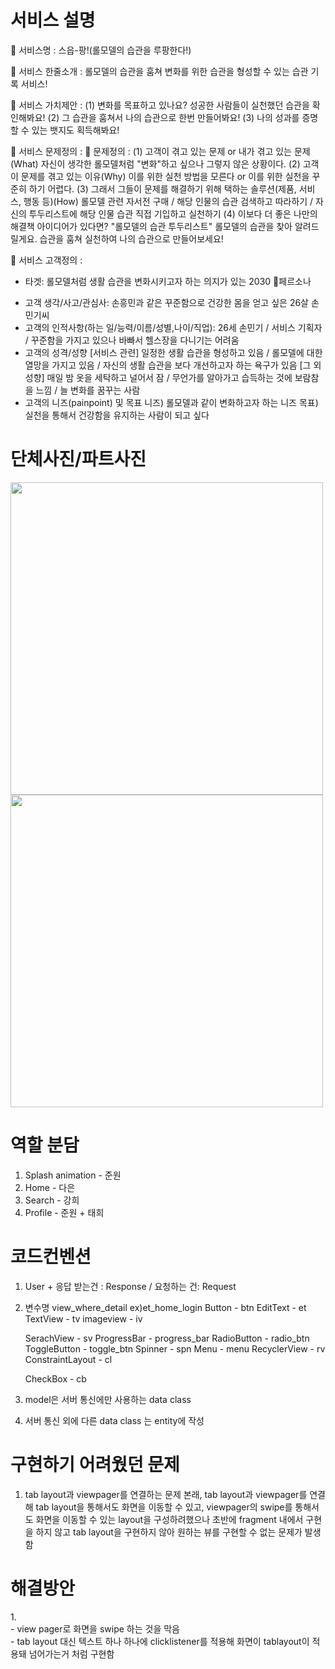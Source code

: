 # 서비스 설명

🔔 서비스명 : 스읍-팡!(롤모델의 습관을 루팡한다!)

🔔 서비스 한줄소개 : 롤모델의 습관을 훔쳐 변화를 위한 습관을 형성할 수 있는 습관 기록 서비스!

🔔 서비스 가치제안 : 
(1) 변화를 목표하고 있나요? 성공한 사람들이 실천했던 습관을 확인해봐요!
(2) 그 습관을 훔쳐서 나의 습관으로 한번 만들어봐요!
(3) 나의 성과를 증명할 수 있는 뱃지도 획득해봐요!

🔔 서비스 문제정의 :
 📌 문제정의 : 
(1) 고객이 겪고 있는 문제 or 내가 겪고 있는 문제(What)
		자신이 생각한 롤모델처럼 "변화"하고 싶으나 그렇지 않은 상황이다.
(2) 고객이 문제를 겪고 있는 이유(Why)
		이를 위한 실천 방법을 모른다 or 이를 위한 실천을 꾸준히 하기 어렵다.
(3) 그래서 그들이 문제를 해결하기 위해 택하는 솔루션(제품, 서비스, 행동 등)(How)
		롤모델 관련 자서전 구매 / 해당 인물의 습관 검색하고 따라하기 / 자신의 투두리스트에 해당 인물 습관 직접 기입하고 실천하기
(4) 이보다 더 좋은 나만의 해결책 아이디어가 있다면?
		"롤모델의 습관 투두리스트"
		롤모델의 습관을 찾아 알려드릴게요. 습관을 훔쳐 실천하여 나의 습관으로 만들어보세요!

🔔 서비스 고객정의 :
* 타겟: 롤모델처럼 생활 습관을 변화시키고자 하는 의지가 있는 2030
📌페르소나
- 고객 생각/사고/관심사: 손흥민과 같은 꾸준함으로 건강한 몸을 얻고 싶은 26살 손민기씨
- 고객의 인적사항(하는 일/능력/이름/성별,나이/직업):
26세 손민기 / 서비스 기획자 / 꾸준함을 가지고 있으나 바빠서 헬스장을 다니기는 어려움 
- 고객의 성격/성향
[서비스 관련]
일정한 생활 습관을 형성하고 있음 / 롤모델에 대한 열망을 가지고 있음 / 자신의 생활 습관을 보다 개선하고자 하는 욕구가 있음
[그 외 성향]
매일 밤 옷을 세탁하고 널어서 잠 / 무언가를 알아가고 습득하는 것에 보람참을 느낌 / 늘 변화를 꿈꾸는 사람
- 고객의 니즈(painpoint) 및 목표
니즈) 롤모델과 같이 변화하고자 하는 니즈
목표) 실천을 통해서 건강함을 유지하는 사람이 되고 싶다

# 단체사진/파트사진

<image width="500" src ="https://user-images.githubusercontent.com/77060011/202864365-4fb15664-52da-41f2-9cc0-b3335bd4a694.jpg">
<image width="500" src ="https://user-images.githubusercontent.com/77060011/202864467-9ef75429-9e45-4876-8c6a-3bd0f3383f61.jpeg">


# 역할 분담

1. Splash animation - 준원
2. Home - 다은
3. Search - 강희
4. Profile - 준원 + 태희

# 코드컨벤션

1. User + 응답 받는건 : Response / 요청하는 건: Request
2. 변수명 view_where_detail ex)et_home_login
Button - btn
EditText - et
TextView - tv
imageview - iv
    
    SerachView - sv
    ProgressBar - progress_bar
    RadioButton - radio_btn
    ToggleButton - toggle_btn
    Spinner - spn
    Menu - menu
    RecyclerView - rv
    ConstraintLayout - cl
    
    CheckBox - cb
    
3. model은 서버 통신에만 사용하는 data class
4. 서버 통신 외에 다른 data class 는 entity에 작성


# 구현하기 어려웠던 문제
1. tab layout과 viewpager를 연결하는 문제
본래, tab layout과 viewpager를 연결해 tab layout을 통해서도 화면을 이동할 수 있고, viewpager의 swipe를 통해서도 화면을 이동할 수 있는 layout을 구성하려했으나 초반에 fragment 내에서 구현을 하지 않고 tab layout을 구현하지 않아 원하는 뷰를 구현할 수 없는 문제가 발생함

# 해결방안
1.<br>
    - view pager로 화면을 swipe 하는 것을 막음<br>
    - tab layout 대신 텍스트 하나 하나에 clicklistener를 적용해 화면이 tablayout이 적용돼 넘어가는거 처럼 구현함
